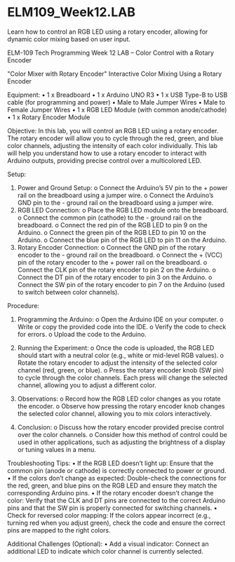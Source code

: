 # ELM109_Week12.LAB
 Learn how to control an RGB LED using a rotary encoder, allowing for dynamic color mixing based on user input.

ELM-109 Tech Programming
Week 12
LAB – Color Control with a Rotary Encoder

"Color Mixer with Rotary Encoder"
Interactive Color Mixing Using a Rotary Encoder

Equipment:
•	1 x Breadboard
•	1 x Arduino UNO R3
•	1 x USB Type-B to USB cable (for programming and power)
•	Male to Male Jumper Wires
•	Male to Female Jumper Wires
•	1 x RGB LED Module (with common anode/cathode)
•	1 x Rotary Encoder Module

Objective:
In this lab, you will control an RGB LED using a rotary encoder. The rotary encoder will allow you to cycle through the red, green, and blue color channels, adjusting the intensity of each color individually. This lab will help you understand how to use a rotary encoder to interact with Arduino outputs, providing precise control over a multicolored LED.

Setup:
1.	Power and Ground Setup:
o	Connect the Arduino’s 5V pin to the + power rail on the breadboard using a jumper wire.
o	Connect the Arduino’s GND pin to the - ground rail on the breadboard using a jumper wire.
2.	RGB LED Connection:
o	Place the RGB LED module onto the breadboard.
o	Connect the common pin (cathode) to the - ground rail on the breadboard.
o	Connect the red pin of the RGB LED to pin 9 on the Arduino.
o	Connect the green pin of the RGB LED to pin 10 on the Arduino.
o	Connect the blue pin of the RGB LED to pin 11 on the Arduino.
3.	Rotary Encoder Connection:
o	Connect the GND pin of the rotary encoder to the - ground rail on the breadboard.
o	Connect the + (VCC) pin of the rotary encoder to the + power rail on the breadboard.
o	Connect the CLK pin of the rotary encoder to pin 2 on the Arduino.
o	Connect the DT pin of the rotary encoder to pin 3 on the Arduino.
o	Connect the SW pin of the rotary encoder to pin 7 on the Arduino (used to switch between color channels).

Procedure:
1.	Programming the Arduino:
o	Open the Arduino IDE on your computer.
o	Write or copy the provided code into the IDE.
o	Verify the code to check for errors.
o	Upload the code to the Arduino.
2.	Running the Experiment:
o	Once the code is uploaded, the RGB LED should start with a neutral color (e.g., white or mid-level RGB values).
o	Rotate the rotary encoder to adjust the intensity of the selected color channel (red, green, or blue).
o	Press the rotary encoder knob (SW pin) to cycle through the color channels. Each press will change the selected channel, allowing you to adjust a different color.

4.	Observations:
o	Record how the RGB LED color changes as you rotate the encoder.
o	Observe how pressing the rotary encoder knob changes the selected color channel, allowing you to mix colors interactively.

6.	Conclusion:
o	Discuss how the rotary encoder provided precise control over the color channels.
o	Consider how this method of control could be used in other applications, such as adjusting the brightness of a display or tuning values in a menu.

Troubleshooting Tips:
•	If the RGB LED doesn’t light up: Ensure that the common pin (anode or cathode) is correctly connected to power or ground.
•	If the colors don’t change as expected: Double-check the connections for the red, green, and blue pins on the RGB LED and ensure they match the corresponding Arduino pins.
•	If the rotary encoder doesn’t change the color: Verify that the CLK and DT pins are connected to the correct Arduino pins and that the SW pin is properly connected for switching channels.
•	Check for reversed color mapping: If the colors appear incorrect (e.g., turning red when you adjust green), check the code and ensure the correct pins are mapped to the right colors.

Additional Challenges (Optional):
•	Add a visual indicator: Connect an additional LED to indicate which color channel is currently selected.

